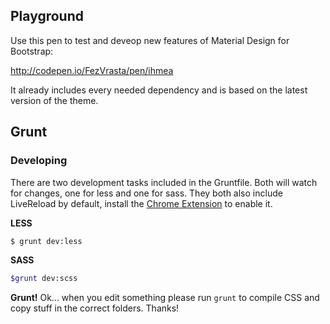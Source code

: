 ## Playground

Use this pen to test and deveop new features of Material Design for Bootstrap:

http://codepen.io/FezVrasta/pen/ihmea

It already includes every needed dependency and is based on the latest version of the theme.

## Grunt

### Developing
There are two development tasks included in the Gruntfile. Both will watch for changes, one for less
and one for sass. They both also include LiveReload by default, install the [Chrome Extension](https://chrome.google.com/webstore/detail/livereload/jnihajbhpnppcggbcgedagnkighmdlei/related)
to enable it.

**LESS**

```bash
$ grunt dev:less
```

**SASS**
```bash
$grunt dev:scss
```

**Grunt!** Ok... when you edit something please run `grunt` to compile CSS and copy stuff in the correct folders. Thanks!
